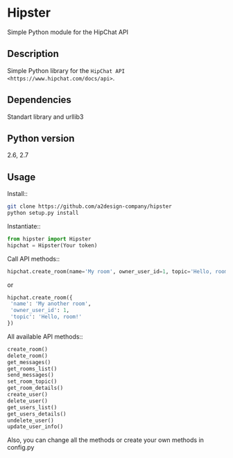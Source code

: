 Hipster
=======

Simple Python module for the HipChat API

Description
-----------

Simple Python library for the `HipChat API <https://www.hipchat.com/docs/api>`. 

Dependencies
------------
Standart library and urllib3

Python version
------------
 2.6, 2.7

Usage
-----

Install::

```bash
git clone https://github.com/a2design-company/hipster
python setup.py install
````

Instantiate::
```python
from hipster import Hipster
hipchat = Hipster(Your token)
```

Call API methods::

```python
hipchat.create_room(name='My room', owner_user_id=1, topic='Hello, room!')
```
or

```python
hipchat.create_room({
 'name': 'My another room',
 'owner_user_id': 1,
 'topic': 'Hello, room!'
})
```

All available API methods::

```python
create_room()
delete_room()
get_messages()
get_rooms_list()
send_messages()
set_room_topic()
get_room_details()
create_user()
delete_user()
get_users_list()
get_users_details()
undelete_user()
update_user_info()

```
Also, you can change all the methods or create your own methods in config.py

